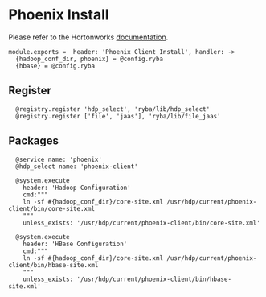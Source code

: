 
# Phoenix Install

Please refer to the Hortonworks [documentation][phoenix-doc].

    module.exports =  header: 'Phoenix Client Install', handler: ->
      {hadoop_conf_dir, phoenix} = @config.ryba
      {hbase} = @config.ryba

## Register

      @registry.register 'hdp_select', 'ryba/lib/hdp_select'
      @registry.register ['file', 'jaas'], 'ryba/lib/file_jaas'

## Packages

      @service name: 'phoenix'
      @hdp_select name: 'phoenix-client'

      @system.execute
        header: 'Hadoop Configuration'
        cmd:"""
        ln -sf #{hadoop_conf_dir}/core-site.xml /usr/hdp/current/phoenix-client/bin/core-site.xml
        """
        unless_exists: '/usr/hdp/current/phoenix-client/bin/core-site.xml'

      @system.execute
        header: 'HBase Configuration'
        cmd:"""
        ln -sf #{hadoop_conf_dir}/core-site.xml /usr/hdp/current/phoenix-client/bin/hbase-site.xml
        """
        unless_exists: '/usr/hdp/current/phoenix-client/bin/hbase-site.xml'

[phoenix-doc]: http://docs.hortonworks.com/HDPDocuments/HDP2/HDP-2.2.4/HDP_Man_Install_v224/index.html#installing_phoenix

